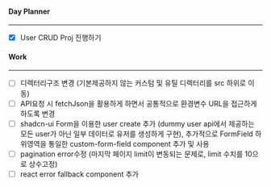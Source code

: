 
#### Day Planner
---
- [x] User CRUD Proj 진행하기


#### Work
---
- [ ] 디렉터리구조 변경 (기본제공하지 않는 커스텀 및 유틸 디렉터리를 src 하위로 이동)
- [ ] API요청 시 fetchJson을 활용하게 하면서 공통적으로 환경변수 URL을 접근하게 하도록 변경
- [ ] shadcn-ui Form을 이용한 user create 추가 (dummy user api에서 제공하는 모든 user가 아닌 일부 데이터로 유저를 생성하게 구현), 추가적으로 FormField 하위영역을 통일한 custom-form-field component 추가 및 사용 
- [ ] pagination error수정 (마지막 페이지 limit이 변동되는 문제로, limit 수치를 10으로 상수고정)
- [ ] react error fallback component 추가
